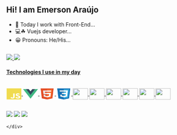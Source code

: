 ## Hi! I am Emerson Araújo

- 👨 Today I work with Front-End...
- 💻☘ Vuejs developer...
- 😀 Pronouns: He/His...
##


<div>
<a href="https://github.com/seu-usuário-aqui">
<img height="180em" src="https://github-readme-stats.vercel.app/api/top-langs/?username=EmersonAraujonb&layout=compact&langs_count=7&theme=dracula"/>
<img height="180em" src="https://github-readme-stats.vercel.app/api?username=EmersonAraujonb&show_icons=true&theme=dracula&include_all_commits=true&count_private=true"/>
</div>
  
   #### Technologies I use in my day 
  
  <div style="display: inline_block"><br>
    <img align="center" height="30" width="40" src="https://raw.githubusercontent.com/devicons/devicon/master/icons/javascript/javascript-plain.svg">
    <img align="center" height="30" width="40" src="https://raw.githubusercontent.com/devicons/devicon/master/icons/vuejs/vuejs-original.svg">
    <img align="center"  height="30" width="40" src="https://raw.githubusercontent.com/devicons/devicon/master/icons/html5/html5-original.svg">
    <img align="center"  height="30" width="40" src="https://raw.githubusercontent.com/devicons/devicon/master/icons/css3/css3-original.svg">
  <img align="center"  height="30" width="40" src="https://cdn.jsdelivr.net/gh/devicons/devicon/icons/tailwindcss/tailwindcss-plain.svg">
    <img align="center"  height="30" width="40" src="https://cdn.jsdelivr.net/gh/devicons/devicon/icons/bootstrap/bootstrap-original-wordmark.svg">
     <img align="center"  height="30" width="40" src="https://cdn.jsdelivr.net/gh/devicons/devicon/icons/firebase/firebase-plain-wordmark.svg">
    <img  align="center"  height="30" width="40" src="https://cdn.jsdelivr.net/gh/devicons/devicon/icons/git/git-plain-wordmark.svg" />
    <img  align="center"  height="30" width="40" src="https://cdn.jsdelivr.net/gh/devicons/devicon/icons/github/github-original-wordmark.svg" />
    <img  align="center"  height="30" width="40" src="https://cdn.jsdelivr.net/gh/devicons/devicon/icons/vuetify/vuetify-original.svg" />
</div>
  
##
  <div>
    <a href = "mailto:emersonsantos0302@gmail.com"><img src="https://img.shields.io/badge/-Gmail-%23333?style=for-the-badge&logo=gmail&logoColor=red" target="_blank"></a>
    <a href="https://www.linkedin.com/in/emerson-araújo-584b6a227/" target="_blank"><img src="https://img.shields.io/badge/-LinkedIn-%230077B5?style=for-the-badge&logo=linkedin&logoColor=white" target="_blank"></a> 
     <a href="https://twitter.com/NIKEBOYJS"><img src="https://img.shields.io/badge/Twitter-1DA1F2?style=for-the-badge&logo=twitter&logoColor=white" target="_blank"></a>
        
    </div>
